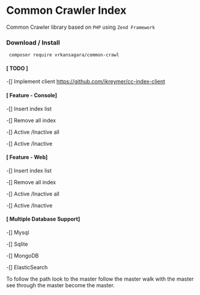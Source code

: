 Common Crawler Index
=====================

Common Crawler library based on `PHP` using `Zend Framework`



### Download / Install
~~~
 composer require vrkansagara/common-crawl
~~~

#### [ TODO ]

-[] Implement client https://github.com/ikreymer/cc-index-client


#### [ Feature - Console]

-[] Insert index list

-[] Remove all index

-[] Active /Inactive  all

-[] Active /Inactive



#### [ Feature - Web]

-[] Insert index list

-[] Remove all index

-[] Active /Inactive  all

-[] Active /Inactive


#### [ Multiple Database Support]

-[] Mysql

-[] Sqlite

-[] MongoDB

-[] ElasticSearch



To follow the path 
look to the master 
follow the master 
walk with the master 
see through the master 
become the master.